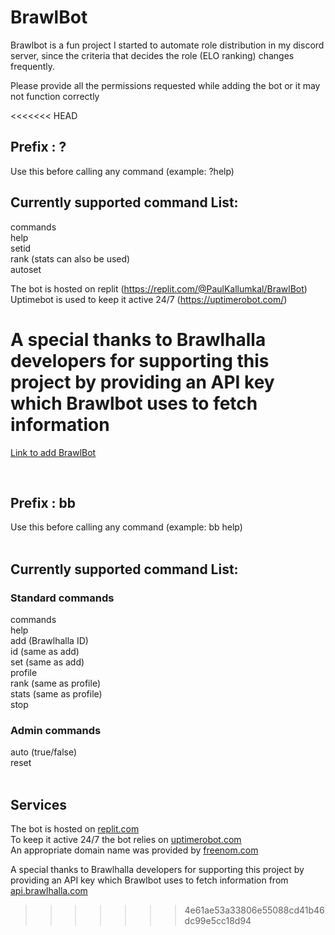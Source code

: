 # BrawlBot

Brawlbot is a fun project I started to automate role distribution in my discord server, since the criteria that decides the role (ELO ranking) changes frequently.

Please provide all the permissions requested while adding the bot or it may not function correctly  

<<<<<<< HEAD
## Prefix : ?   
Use this before calling any command (example: ?help)  

## Currently supported command List:  
commands   
help  
setid  
rank (stats can also be used)  
autoset  

The bot is hosted on replit (https://replit.com/@PaulKallumkal/BrawlBot)  
Uptimebot is used to keep it active 24/7 (https://uptimerobot.com/)  

A special thanks to Brawlhalla developers for supporting this project by providing an API key which Brawlbot uses to fetch information  
=======
[Link to add BrawlBot](https://discord.com/api/oauth2/authorize?client_id=836287558970900540&permissions=268487744&scope=bot) 

&nbsp;
## Prefix : bb   
Use this before calling any command (example: bb help)  
&nbsp;
&nbsp;
## Currently supported command List:  
### Standard commands
commands   
help  
add (Brawlhalla ID)    
id (same as add)  
set (same as add)  
profile  
rank (same as profile)   
stats (same as profile)  
stop    
  
### Admin commands
auto  (true/false)  
reset   
&nbsp;
&nbsp;


## Services  
The bot is hosted on [replit.com](https://replit.com/@PaulKallumkal/BrawlBot)  
To keep it active 24/7 the bot relies on [uptimerobot.com](https://uptimerobot.com/)  
An appropriate domain name was provided by [freenom.com](https://www.freenom.com/)  

A special thanks to Brawlhalla developers for supporting this project by providing an API key which Brawlbot uses to fetch information from [api.brawlhalla.com](https://api.brawlhalla.com)
>>>>>>> 4e61ae53a33806e55088cd41b46dc99e5cc18d94
